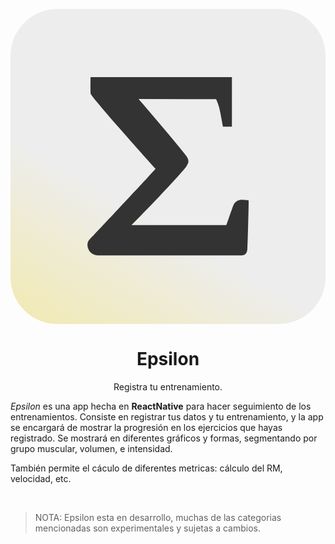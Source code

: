 <svg id="Capa_1" data-name="Capa 1" viewBox="0 0 489.8 489.8"><defs><style>.cls-1{fill:url(#Degradado_sin_nombre_80);}.cls-2{fill:#333;}</style><linearGradient id="Degradado_sin_nombre_80" x1="322.23" y1="111.42" x2="-298.79" y2="1183.31" gradientUnits="userSpaceOnUse"><stop offset="0.19" stop-color="#ededed"/><stop offset="1" stop-color="#ffde00"/></linearGradient></defs><title>500</title><rect class="cls-1" width="489.8" height="489.8" rx="72.79" ry="72.79"/><path class="cls-2" d="M426,368.66v5c0,6-1.35,61.94-2,70.78s-6,9.57-8.61,9.57H192.06c-7.14,0-12.7-3.91-15-9.12-3.06-6.91-2-13,3.17-17.31C183.56,424.51,242.73,361,268,334c6.46-6.91,11.33-12.32,13.26-14.36-14.17-15.76-100.65-112.59-101-117.24-0.23-3.74-.23-9.48-0.23-13.33L180.16,177H400v77H386l-2.27-12.49c-1.13-5.78-2.15-11.86-3.63-17.64a87.47,87.47,0,0,0-3.63-10.29,24.07,24.07,0,0,0-1.13-2.48L254.86,211c15.87,18.25,58.83,68.83,71.86,85.38a35,35,0,0,1,4.53,6.87,9.85,9.85,0,0,1,.23,8.37,29.42,29.42,0,0,1-5,7.6C310.62,338.19,264.83,386,243.75,407H391.22c1.81-4,5-14.75,8.16-22.91l2-5.67c4.19-11.45,11.44-11.51,22.1-10.26Z" transform="translate(-55.72 -70.98)"/></svg>

 <h1 align="center"><b>Epsilon</b></h1>
  <p align="center">
  Registra tu entrenamiento.
    <br />
 

*Epsilon* es una app hecha en **ReactNative** para hacer seguimiento de los entrenamientos. Consiste en registrar tus datos y tu entrenamiento, y la app se encargará de mostrar la progresión en los ejercicios que hayas registrado. Se mostrará en diferentes gráficos y formas, segmentando por grupo muscular, volumen, e intensidad. 

También permite el cáculo de diferentes metricas: cálculo del RM, velocidad, etc.

<br/>

> NOTA: Epsilon esta en desarrollo, muchas de las categorias mencionadas son experimentales y sujetas a cambios.
